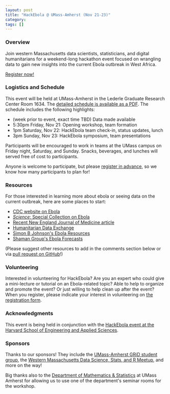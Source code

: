 ```yaml
---
layout: post
title: "HackEbola @ UMass-Amherst (Nov 21-23)"
category: 
tags: []
---
```


### Overview
Join western Massachusetts data scientists, statisticians, and digital humanitarians for a weekend-long hackathon event focused on wrangling data to gain new insights into the current Ebola outbreak in West Africa.

[Register now!](http://tinyurl.com/umass-hack-ebola)

### Logistics and Schedule

This event will be held at UMass-Amherst in the Lederle Graduate Research Center Room 1634. The [detailed schedule is available as a PDF](./assets/hackebola-schedule-v1.pdf). The schedule includes the following highlights:

* (week prior to event, exact time TBD) Data made available
* 5:30pm Friday, Nov 21: Opening workshop, team formation
* 1pm Saturday, Nov 22: HackEbola team check-in, status updates, lunch 
* 3pm Sunday, Nov 23: HackEbola symposium, team presentations

Participants will be encouraged to work in teams at the UMass campus on Friday night, Saturday, and Sunday. Snacks, beverages, and lunches will served free of cost to participants.

Anyone is welcome to participate, but please [register in advance](http://tinyurl.com/umass-hack-ebola), so we know how many participants to plan for!


### Resources
For those interested in learning more about ebola or seeing data on the current outbreak, here are some places to start:

* [CDC website on Ebola](http://www.cdc.gov/vhf/ebola/)
* [_Science_: Special Collection on Ebola](http://www.sciencemag.org/site/extra/ebola/)
* [Recent New England Journal of Medicine article](http://www.nejm.org/doi/full/10.1056/NEJMoa1411100#t=articleTop)
* [Humanitarian Data Exchange](https://data.hdx.rwlabs.org/dataset?tags=ebola)
* [Simon B Johnson's Ebola Resources](http://simonbjohnson.github.io/)
* [Shaman Group's Ebola Forecasts](http://cpid.iri.columbia.edu/)


(Please suggest other resources to add in the comments section below or via [pull request on GitHub](https://github.com/UMassAmherst-GRiD/UMassAmherst-GRiD.github.io)!)

### Volunteering
Interested in volunteering for HackEbola? Are you an expert who could give a mini-lecture or tutorial on an Ebola-related topic? Able to help to organize and promote the event? Or just willing to help clean up after the event? When you register, please indicate your interest in volunteering on [the registration form](http://tinyurl.com/umass-hack-ebola).


### Acknowledgments
This event is being held in conjunction with the [HackEbola event at the Harvard School of Engineering and Applied Sciences](http://projects.iq.harvard.edu/hack/home-0).

### Sponsors
Thanks to our sponsors! They include the [UMass-Amherst GRiD student group](http://umassamherst-grid.github.io/), the [Western Massachusetts Data Science, Stats, and R Meetup](http://www.meetup.com/Pioneer-Valley-and-Five-College-R-Statistical-Meetup/), and more on the way!

Big thanks also to the [Department of Mathematics & Statistics](http://www.math.umass.edu) at UMass Amherst for allowing us to use one of the department's seminar rooms for the workshop. 

